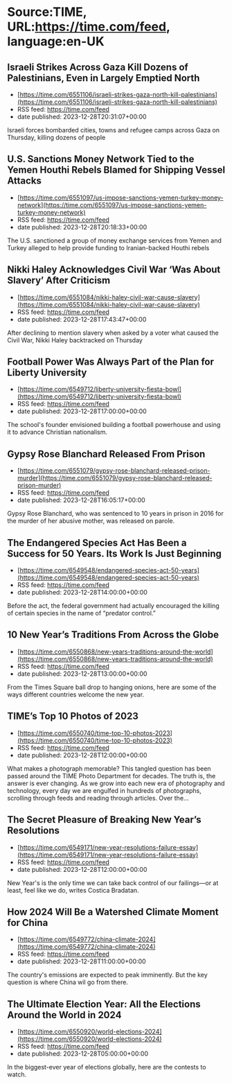 # Source:TIME, URL:https://time.com/feed, language:en-UK

## Israeli Strikes Across Gaza Kill Dozens of Palestinians, Even in Largely Emptied North
 - [https://time.com/6551106/israeli-strikes-gaza-north-kill-palestinians](https://time.com/6551106/israeli-strikes-gaza-north-kill-palestinians)
 - RSS feed: https://time.com/feed
 - date published: 2023-12-28T20:31:07+00:00

Israeli forces bombarded cities, towns and refugee camps across Gaza on Thursday, killing dozens of people

## U.S. Sanctions Money Network Tied to the Yemen Houthi Rebels Blamed for Shipping Vessel Attacks
 - [https://time.com/6551097/us-impose-sanctions-yemen-turkey-money-network](https://time.com/6551097/us-impose-sanctions-yemen-turkey-money-network)
 - RSS feed: https://time.com/feed
 - date published: 2023-12-28T20:18:33+00:00

The U.S. sanctioned a group of money exchange services from Yemen and Turkey alleged to help provide funding to Iranian-backed Houthi rebels

## Nikki Haley Acknowledges Civil War ‘Was About Slavery’ After Criticism
 - [https://time.com/6551084/nikki-haley-civil-war-cause-slavery](https://time.com/6551084/nikki-haley-civil-war-cause-slavery)
 - RSS feed: https://time.com/feed
 - date published: 2023-12-28T17:43:47+00:00

After declining to mention slavery when asked by a voter what caused the Civil War, Nikki Haley backtracked on Thursday

## Football Power Was Always Part of the Plan for Liberty University
 - [https://time.com/6549712/liberty-university-fiesta-bowl](https://time.com/6549712/liberty-university-fiesta-bowl)
 - RSS feed: https://time.com/feed
 - date published: 2023-12-28T17:00:00+00:00

The school's founder envisioned building a football powerhouse and using it to advance Christian nationalism.

## Gypsy Rose Blanchard Released From Prison
 - [https://time.com/6551079/gypsy-rose-blanchard-released-prison-murder](https://time.com/6551079/gypsy-rose-blanchard-released-prison-murder)
 - RSS feed: https://time.com/feed
 - date published: 2023-12-28T16:05:17+00:00

Gypsy Rose Blanchard, who was sentenced to 10 years in prison in 2016 for the murder of her abusive mother, was released on parole.

## The Endangered Species Act Has Been a Success for 50 Years. Its Work Is Just Beginning
 - [https://time.com/6549548/endangered-species-act-50-years](https://time.com/6549548/endangered-species-act-50-years)
 - RSS feed: https://time.com/feed
 - date published: 2023-12-28T14:00:00+00:00

Before the act, the federal government had actually encouraged the killing of certain species in the name of “predator control.”

## 10 New Year’s Traditions From Across the Globe
 - [https://time.com/6550868/new-years-traditions-around-the-world](https://time.com/6550868/new-years-traditions-around-the-world)
 - RSS feed: https://time.com/feed
 - date published: 2023-12-28T13:00:00+00:00

From the Times Square ball drop to hanging onions, here are some of the ways different countries welcome the new year.

## TIME’s Top 10 Photos of 2023
 - [https://time.com/6550740/time-top-10-photos-2023](https://time.com/6550740/time-top-10-photos-2023)
 - RSS feed: https://time.com/feed
 - date published: 2023-12-28T12:00:00+00:00

What makes a photograph memorable? This tangled question has been passed around the TIME Photo Department for decades. The truth is, the answer is ever changing. As we grow into each new era of photography and technology, every day we are engulfed in hundreds of photographs, scrolling through feeds and reading through articles. Over the&#8230;

## The Secret Pleasure of Breaking New Year’s Resolutions
 - [https://time.com/6549171/new-year-resolutions-failure-essay](https://time.com/6549171/new-year-resolutions-failure-essay)
 - RSS feed: https://time.com/feed
 - date published: 2023-12-28T12:00:00+00:00

New Year's is the only time we can take back control of our failings—or at least, feel like we do, writes Costica Bradatan.

## How 2024 Will Be a Watershed Climate Moment for China
 - [https://time.com/6549772/china-climate-2024](https://time.com/6549772/china-climate-2024)
 - RSS feed: https://time.com/feed
 - date published: 2023-12-28T11:00:00+00:00

The country's emissions are expected to peak imminently. But the key question is where China wil go from there.

## The Ultimate Election Year: All the Elections Around the World in 2024
 - [https://time.com/6550920/world-elections-2024](https://time.com/6550920/world-elections-2024)
 - RSS feed: https://time.com/feed
 - date published: 2023-12-28T05:00:00+00:00

In the biggest-ever year of elections globally, here are the contests to watch.

